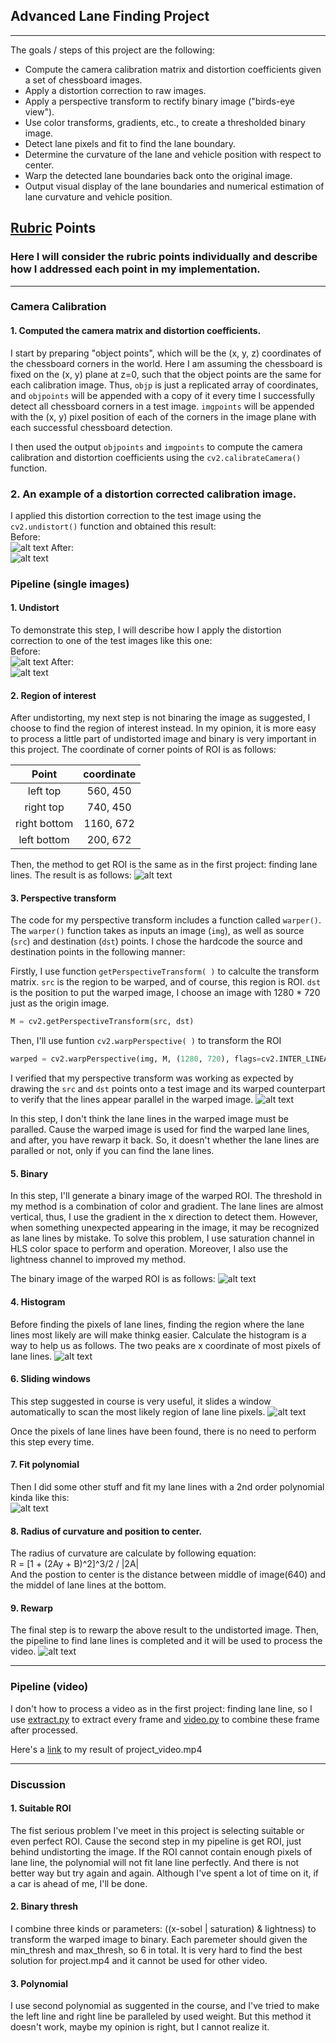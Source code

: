 ## Advanced Lane Finding Project
---
The goals / steps of this project are the following:

* Compute the camera calibration matrix and distortion coefficients given a set of chessboard images.
* Apply a distortion correction to raw images.
* Apply a perspective transform to rectify binary image ("birds-eye view").
* Use color transforms, gradients, etc., to create a thresholded binary image.
* Detect lane pixels and fit to find the lane boundary.
* Determine the curvature of the lane and vehicle position with respect to center.
* Warp the detected lane boundaries back onto the original image.
* Output visual display of the lane boundaries and numerical estimation of lane curvature and vehicle position.

[//]: # (Image References)

[image1]: ./output_images/origin.jpg
[image2]: ./output_images/undist.jpg
[image3]: ./output_images/roi.jpg
[image4]: ./output_images/warp.jpg
[image5]: ./output_images/binary.jpg
[image6]: ./output_images/histogram.png
[image7]: ./output_images/window.png
[image8]: ./output_images/polynomial.png
[image9]: ./output_images/result.jpg
[image10]: ./output_images/chessboard.jpg
[image11]: ./output_images/chessboard_undist.jpg
[video1]: ./project_result.mp4

## [Rubric](https://review.udacity.com/#!/rubrics/571/view) Points

### Here I will consider the rubric points individually and describe how I addressed each point in my implementation.  

---

### Camera Calibration

#### 1. Computed the camera matrix and distortion coefficients. 

I start by preparing "object points", which will be the (x, y, z) coordinates of the chessboard corners in the world. Here I am assuming the chessboard is fixed on the (x, y) plane at z=0, such that the object points are the same for each calibration image.  Thus, `objp` is just a replicated array of coordinates, and `objpoints` will be appended with a copy of it every time I successfully detect all chessboard corners in a test image.  `imgpoints` will be appended with the (x, y) pixel position of each of the corners in the image plane with each successful chessboard detection.  

I then used the output `objpoints` and `imgpoints` to compute the camera calibration and distortion coefficients using the `cv2.calibrateCamera()` function. 

### 2. An example of a distortion corrected calibration image.

I applied this distortion correction to the test image using the `cv2.undistort()` function and obtained this result:   
Before:  
![alt text][image10] 
After:  
![alt text][image11]

### Pipeline (single images)

#### 1. Undistort 

To demonstrate this step, I will describe how I apply the distortion correction to one of the test images like this one:  
Before:  
![alt text][image1]
After:  
![alt text][image2]


#### 2. Region of interest
After undistorting, my next step is not binaring the image as suggested, I choose to find the region of interest instead. In my opinion, it is more easy to process a little part of undistorted image and binary is very important in this project. The coordinate of corner points of ROI is as follows:  

| Point         | coordinate    |
|:-------------:|:-------------:|
| left top      | 560, 450      |
| right top     | 740, 450      |
| right bottom  | 1160, 672     |
| left bottom   | 200, 672      |  

Then, the method to get ROI is the same as in the first project: finding lane lines. The result is as follows:
![alt text][image3]


#### 3. Perspective transform

The code for my perspective transform includes a function called `warper()`.  The `warper()` function takes as inputs an image (`img`), as well as source (`src`) and destination (`dst`) points.  I chose the hardcode the source and destination points in the following manner:

Firstly, I use function `getPerspectiveTransform( )` to calculte the transform matrix. `src` is the region to be warped, and of course, this region is ROI. `dst` is the position to put the warped image, I choose an image with 1280 * 720 just as the origin image.
```python
M = cv2.getPerspectiveTransform(src, dst)
```
Then, I'll use funtion `cv2.warpPerspective( )` to transform the ROI 
```python
warped = cv2.warpPerspective(img, M, (1280, 720), flags=cv2.INTER_LINEAR)
```

I verified that my perspective transform was working as expected by drawing the `src` and `dst` points onto a test image and its warped counterpart to verify that the lines appear parallel in the warped image.
![alt text][image4]

In this step, I don't think the lane lines in the warped image must be paralled. Cause the warped image is used for find the warped lane lines, and after, you have rewarp it back. So, it doesn't whether the lane lines are paralled or not, only if you can find the lane lines.

#### 5. Binary
In this step, I'll generate a binary image of the warped ROI. The threshold in my method is a combination of color and gradient. The lane lines are almost vertical, thus, I use the gradient in the x direction to detect them. However, when something unexpected appearing in the image, it may be recognized as lane lines by mistake. To solve this problem, I use saturation channel in HLS color space to perform and operation. Moreover, I also use the lightness channel to improved my method.  

The binary image of the warped ROI is as follows:
![alt text][image5]


#### 4. Histogram
Before finding the pixels of lane lines, finding the region where the lane lines most likely are will make thinkg easier. Calculate the histogram is a way to help us as follows. The two peaks are x coordinate of most pixels of lane lines. 
![alt text][image6]

#### 6. Sliding windows
This step suggested in course is very useful, it slides a window automatically to scan the most likely region of lane line pixels.
![alt text][image7]

Once the pixels of lane lines have been found, there is no need to perform this step every time.

#### 7. Fit polynomial
Then I did some other stuff and fit my lane lines with a 2nd order polynomial kinda like this:   
![alt text][image8]

#### 8. Radius of curvature and position to center.
The radius of curvature are calculate by following equation:  
R = [1 + (2Ay + B)^2]^3/2 / |2A|  
And the postion to center is the distance between middle of image(640) and the middel of lane lines at the bottom.

#### 9. Rewarp

The final step is to rewarp the above result to the undistorted image. Then, the pipeline to find lane lines is completed and it will be used to process the video.
![alt text][image9]

---

### Pipeline (video)

I don't how to process a video as in the first project: finding lane line, so I use [extract.py](./extract.py) to extract every frame and [video.py](./video.py) to combine these frame after processed.

Here's a [link](./project_result.mp4) to my result of project_video.mp4

---

### Discussion

#### 1. Suitable ROI
The fist serious problem I've meet in this project is selecting suitable or even perfect ROI. Cause the second step in my pipeline is get ROI, just behind undistorting the image. If the ROI cannot contain enough pixels of lane line, the polynomial will not fit lane line perfectly. And there is not better way but try again and again. Although I've spent a lot of time on it, if a car is ahead of me, I'll be done.

#### 2. Binary thresh
I combine three kinds or parameters:  ((x-sobel | saturation) & lightness) to transform the warped image to binary. Each paremeter should given the min_thresh and max_thresh, so 6 in total. It is very hard to find the best solution for project.mp4 and it cannot be used for other video.

#### 3. Polynomial
I use second polynomial as suggented in the course, and I've tried to make the left line and right line be paralleled by used weight. But this method it doesn't work, maybe my opinion is right, but I cannot realize it.

 

